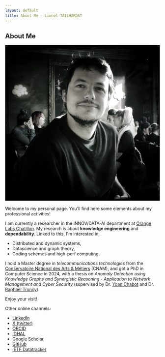 ```yaml
---
layout: default
title: About Me - Lionel TAILHARDAT
---
```


## About Me

<img class="profile-picture" src="me.jpg">

Welcome to my personal page.
You'll find here some elements about my professional activities!

I am currently a researcher in the INNOV/DATA-AI department at [Orange Labs Chatillon](https://hellofuture.orange.com/fr/).
My research is about **knowledge engineering** and **dependability**.
Linked to this, I'm interested in,

* Distributed and dynamic systems,
* Datascience and graph theory,
* Coding schemes and high-perf computing.

I hold a Master degree in *telecommunications technologies* from the [Conservatoire National des Arts & Métiers](http://www.cnam.fr/) (CNAM), and got a PhD in Computer Science in 2024, with a thesis on *Anomaly Detection using Knowledge Graphs and Synergistic Reasoning - Application to Network Management and Cyber Security* (supervised by Dr. [Yoan Chabot](https://yoanchabot.github.io/) and Dr. [Raphaël Troncy](https://www.eurecom.fr/~troncy/)).

Enjoy your visit!

Other online channels:

* [LinkedIn](https://www.linkedin.com/in/lionel-tailhardat-566510120/)
* [X (twitter)](https://twitter.com/TailhardatL)
* [ORCID](https://orcid.org/0000-0001-5887-899X)
* [IDHAL](https://cv.archives-ouvertes.fr/lionel-tailhardat)
* [Google Scholar](https://scholar.google.com/citations?user=L3-8tGYAAAAJ)
* [GitHub](https://github.com/GenEars)
* [IETF Datatracker](https://datatracker.ietf.org/person/Lionel%20Tailhardat)
